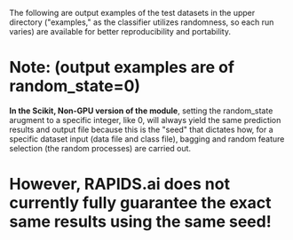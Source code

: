 The following are output examples of the test datasets in the upper directory ("examples," as the classifier utilizes randomness, so each run varies) are available for better reproducibility and portability.

# Note: (output examples are of random_state=0)
**In the Scikit, Non-GPU version of the module**, setting the random_state arugment to a specific integer, like 0, will always yield the same prediction results and output file because this is the "seed" that dictates how, for a specific dataset input (data file and class file), bagging and random feature selection (the random processes) are carried out.

# However, RAPIDS.ai does not currently fully guarantee the exact same results using the same seed!
